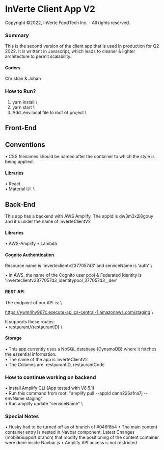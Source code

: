 # InVerte Client App V2

Copyright ©2022, InVerte FoodTech Inc. - All rights reserved.

### Summary

This is the second version of the client app that is used in production for Q2 2022.
It is writtent in Javascript, which leads to cleaner & lighter architecture to permit scalability.

#### Coders

Christian & Johan

### How to Run?

1. yarn install \
2. yarn start \
3. Add .env.local file to root of project \

## Front-End

## Conventions

• CSS filenames should be named after the container to which the style is being applied.

#### Libraries

• React. \
• Material UI. \

## Back-End

This app has a backend with AWS Amplify. The appId is dw3m3x2i8gouy and it's under the name of inverteClientV2

#### Libraries

• AWS-Amplify
• Lambda

#### Cognito Authentication

Resource name is 'inverteclientv2377057d3' and serviceName is 'auth' \

• In AWS, the name of the Cognito user pool & Federated Identity is 'inverteclientv2377057d3_identitypool_377057d3\_\_dev'

#### REST API

The endpoint of our API is: \

https://ywm4hy967c.execute-api.ca-central-1.amazonaws.com/staging \

It supports these routes: \
• restaurant/{restaurantID} \

#### Storage

• This app currently uses a NoSQL database (DynamoDB) where it fetches the essential information. \
• The name of the app is inverteClientV2 \
• The Columns are: restaurantID, restaurantCode

### How to continue working on backend

• Install Amplify CLI (App tested with V8.5.1) \
• Run this command from root: "amplify pull --appId dann226afna7j --envName staging" \
• Run amplify update "serviceName" \

### Special Notes

• Husky had to be turned off as of branch of #046f8b4
• The main content container entry is nested in Navbar component. Latest Changes (mobileSupport branch) that modify the positioning of the content container were done inside Navbar.js
• Amplify API access is not restricted
